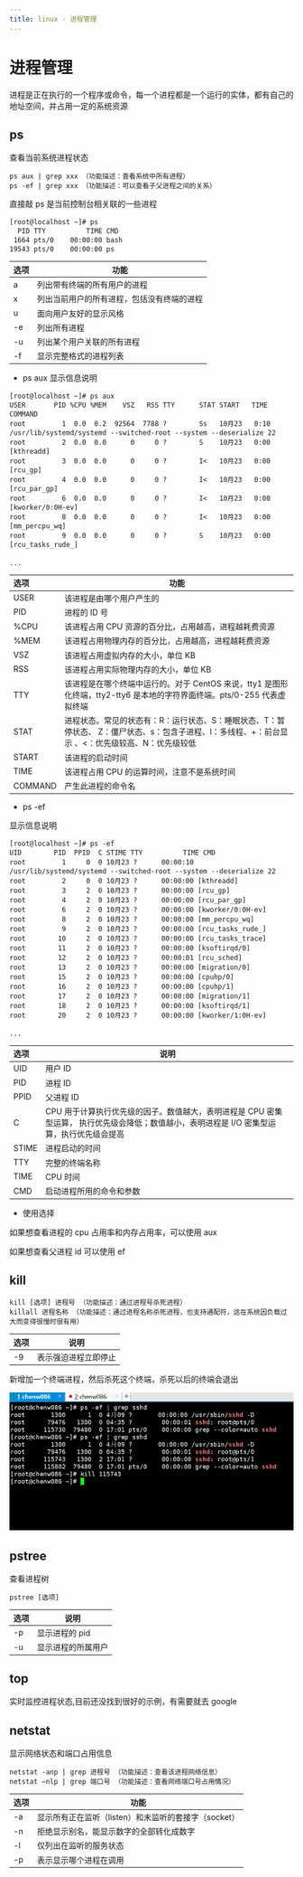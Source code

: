 ```yaml
---
title: linux - 进程管理
---
```


# 进程管理

进程是正在执行的一个程序或命令，每一个进程都是一个运行的实体，都有自己的地址空间，并占用一定的系统资源

## ps

查看当前系统进程状态

```shell
ps aux | grep xxx （功能描述：查看系统中所有进程）
ps -ef | grep xxx （功能描述：可以查看子父进程之间的关系）
```

直接敲 ps 是当前控制台相关联的一些进程

```shell
[root@localhost ~]# ps
  PID TTY          TIME CMD
 1664 pts/0    00:00:00 bash
19543 pts/0    00:00:00 ps
```

| 选项 | 功能                                       |
| :--- | ------------------------------------------ |
| a    | 列出带有终端的所有用户的进程               |
| x    | 列出当前用户的所有进程，包括没有终端的进程 |
| u    | 面向用户友好的显示风格                     |
| -e   | 列出所有进程                               |
| -u   | 列出某个用户关联的所有进程                 |
| -f   | 显示完整格式的进程列表                     |

- ps aux 显示信息说明

```shell
[root@localhost ~]# ps aux
USER       PID %CPU %MEM    VSZ   RSS TTY      STAT START   TIME COMMAND
root         1  0.0  0.2  92564  7788 ?        Ss   10月23   0:10 /usr/lib/systemd/systemd --switched-root --system --deserialize 22
root         2  0.0  0.0      0     0 ?        S    10月23   0:00 [kthreadd]
root         3  0.0  0.0      0     0 ?        I<   10月23   0:00 [rcu_gp]
root         4  0.0  0.0      0     0 ?        I<   10月23   0:00 [rcu_par_gp]
root         6  0.0  0.0      0     0 ?        I<   10月23   0:00 [kworker/0:0H-ev]
root         8  0.0  0.0      0     0 ?        I<   10月23   0:00 [mm_percpu_wq]
root         9  0.0  0.0      0     0 ?        S    10月23   0:00 [rcu_tasks_rude_]

...
```

| 选项    | 功能                                                                                                                                              |
| :------ | ------------------------------------------------------------------------------------------------------------------------------------------------- |
| USER    | 该进程是由哪个用户产生的                                                                                                                          |
| PID     | 进程的 ID 号                                                                                                                                      |
| %CPU    | 该进程占用 CPU 资源的百分比，占用越高，进程越耗费资源                                                                                             |
| %MEM    | 该进程占用物理内存的百分比，占用越高，进程越耗费资源                                                                                              |
| VSZ     | 该进程占用虚拟内存的大小，单位 KB                                                                                                                 |
| RSS     | 该进程占用实际物理内存的大小，单位 KB                                                                                                             |
| TTY     | 该进程是在哪个终端中运行的。对于 CentOS 来说，tty1 是图形化终端，tty2-tty6 是本地的字符界面终端。pts/0-255 代表虚拟终端                           |
| STAT    | 进程状态。常见的状态有：R：运行状态、S：睡眠状态、T：暂停状态、 Z：僵尸状态、s：包含子进程、l：多线程、+：前台显示 、<：优先级较高、N：优先级较低 |
| START   | 该进程的启动时间                                                                                                                                  |
| TIME    | 该进程占用 CPU 的运算时间，注意不是系统时间                                                                                                       |
| COMMAND | 产生此进程的命令名                                                                                                                                |

- ps -ef

显示信息说明

```shell
[root@localhost ~]# ps -ef
UID        PID  PPID  C STIME TTY          TIME CMD
root         1     0  0 10月23 ?      00:00:10 /usr/lib/systemd/systemd --switched-root --system --deserialize 22
root         2     0  0 10月23 ?      00:00:00 [kthreadd]
root         3     2  0 10月23 ?      00:00:00 [rcu_gp]
root         4     2  0 10月23 ?      00:00:00 [rcu_par_gp]
root         6     2  0 10月23 ?      00:00:00 [kworker/0:0H-ev]
root         8     2  0 10月23 ?      00:00:00 [mm_percpu_wq]
root         9     2  0 10月23 ?      00:00:00 [rcu_tasks_rude_]
root        10     2  0 10月23 ?      00:00:00 [rcu_tasks_trace]
root        11     2  0 10月23 ?      00:00:00 [ksoftirqd/0]
root        12     2  0 10月23 ?      00:00:01 [rcu_sched]
root        13     2  0 10月23 ?      00:00:00 [migration/0]
root        15     2  0 10月23 ?      00:00:00 [cpuhp/0]
root        16     2  0 10月23 ?      00:00:00 [cpuhp/1]
root        17     2  0 10月23 ?      00:00:00 [migration/1]
root        18     2  0 10月23 ?      00:00:00 [ksoftirqd/1]
root        20     2  0 10月23 ?      00:00:00 [kworker/1:0H-ev]

...
```

| 选项  | 说明                                                                                                                                        |
| :---- | ------------------------------------------------------------------------------------------------------------------------------------------- |
| UID   | 用户 ID                                                                                                                                     |
| PID   | 进程 ID                                                                                                                                     |
| PPID  | 父进程 ID                                                                                                                                   |
| C     | CPU 用于计算执行优先级的因子。数值越大，表明进程是 CPU 密集型运算， 执行优先级会降低；数值越小，表明进程是 I/O 密集型运算，执行优先级会提高 |
| STIME | 进程启动的时间                                                                                                                              |
| TTY   | 完整的终端名称                                                                                                                              |
| TIME  | CPU 时间                                                                                                                                    |
| CMD   | 启动进程所用的命令和参数                                                                                                                    |

- 使用选择

如果想查看进程的 cpu 占用率和内存占用率，可以使用 aux

如果想查看父进程 id 可以使用 ef

## kill

```shell
kill [选项] 进程号 （功能描述：通过进程号杀死进程）
killall 进程名称 （功能描述：通过进程名称杀死进程，也支持通配符，这在系统因负载过大而变得很慢时很有用）
```

| 选项 | 说明                 |
| :--- | -------------------- |
| -9   | 表示强迫进程立即停止 |

新增加一个终端进程，然后杀死这个终端，杀死以后的终端会退出

![kill](./img/process/process__2024-10-24-19-22-33.png)

## pstree

查看进程树

```shell
pstree [选项]
```

| 选项 | 说明               |
| :--- | ------------------ |
| -p   | 显示进程的 pid     |
| -u   | 显示进程的所属用户 |

## top

实时监控进程状态,目前还没找到很好的示例，有需要就去 google

## netstat

显示网络状态和端口占用信息

```shell
netstat -anp | grep 进程号 （功能描述：查看该进程网络信息）
netstat –nlp | grep 端口号 （功能描述：查看网络端口号占用情况）
```

| 选项 | 功能                                                 |
| :--- | ---------------------------------------------------- |
| -a   | 显示所有正在监听（listen）和未监听的套接字（socket） |
| -n   | 拒绝显示别名，能显示数字的全部转化成数字             |
| -l   | 仅列出在监听的服务状态                               |
| -p   | 表示显示哪个进程在调用                               |
